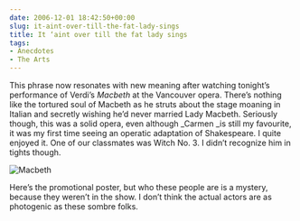```yaml
---
date: 2006-12-01 18:42:50+00:00
slug: it-aint-over-till-the-fat-lady-sings
title: It ‘aint over till the fat lady sings
tags:
- Anecdotes
- The Arts
---
```


This phrase now resonates with new meaning after watching tonight’s performance of Verdi’s _Macbeth_ at the Vancouver opera. There’s nothing like the tortured soul of Macbeth as he struts about the stage moaning in Italian and secretly wishing he’d never married Lady Macbeth. Seriously though, this was a solid opera, even although _Carmen _is still my favourite, it was my first time seeing an operatic adaptation of Shakespeare. I quite enjoyed it. One of our classmates was Witch No. 3. I didn’t recognize him in tights though.

![Macbeth](http://vancouveropera.ca/images/macbeth.jpg)

Here’s the promotional poster, but who these people are is a mystery, because they weren’t in the show. I don’t think the actual actors are as photogenic as these sombre folks.
